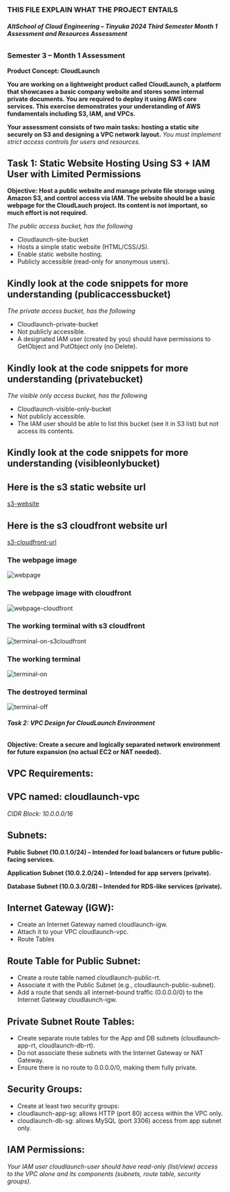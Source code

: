 ### THIS FILE EXPLAIN WHAT THE PROJECT ENTAILS

###### **AltSchool of Cloud Engineering – Tinyuka 2024 Third Semester  Month 1 Assessment and Resources  Assessment**
### **Semester 3 – Month 1 Assessment**


**Product Concept: CloudLaunch**

**You are working on a lightweight product called CloudLaunch, a platform that showcases a basic company website and stores some internal private documents. You are required to deploy it using AWS core services. This exercise demonstrates your understanding of AWS fundamentals including S3, IAM, and VPCs.**


**Your assessment consists of two main tasks: hosting a static site securely on S3 and designing a VPC network layout.**
*You must implement strict access controls for users and resources.*


## **Task 1: Static Website Hosting Using S3 + IAM User with Limited Permissions**
**Objective: Host a public website and manage private file storage using Amazon S3, and control access via IAM. The website should be a basic webpage for the CloudLauch project. Its content is not important, so much effort is not required.**

*The public access bucket, has the following*

- Cloudlaunch-site-bucket
- Hosts a simple static website (HTML/CSS/JS).
- Enable static website hosting.
- Publicly accessible (read-only for anonymous users).

## Kindly look at the code snippets for more understanding (publicaccessbucket)



*The private access bucket, has the following*

- Cloudlaunch-private-bucket
- Not publicly accessible.
- A designated IAM user (created by you) should have permissions to GetObject and PutObject only (no Delete).

## Kindly look at the code snippets for more understanding (privatebucket)



*The visible only access bucket, has the following*

- Cloudlaunch-visible-only-bucket
- Not publicly accessible.
- The IAM user should be able to list this bucket (see it in S3 list) but not access its contents.

## Kindly look at the code snippets for more understanding (visibleonlybucket)

## Here is the s3 static website url
[s3-website](http://cloud-launch-site-bucket-gabriel.s3-website-us-east-1.amazonaws.com)

## Here is the s3 cloudfront website url
[s3-cloudfront-url](http://cloud-launch-site-bucket-gabriel.s3-website-us-east-1.amazonaws.com)

### The webpage image
![webpage](./Task1/publicaccessbucket/s3-website.png)

### The webpage image with cloudfront
![webpage-cloudfront](./Task1/publicaccessbucket/s3cloudfront.png)

### The working terminal with s3 cloudfront
![terminal-on-s3cloudfront](./Task1/publicaccessbucket/s3cloudfront2.png)

### The working terminal
![terminal-on](./Task1/publicaccessbucket/s3-terminal1-cdn.png)



### The destroyed terminal
![terminal-off](./Task1/publicaccessbucket/s3-terminal.cdn.destroy2.png)




###### **Task 2: VPC Design for CloudLaunch Environment**
**Objective: Create a secure and logically separated network environment for future expansion (no actual EC2 or NAT needed).**



## VPC Requirements:
## **VPC named: cloudlaunch-vpc**
*CIDR Block: 10.0.0.0/16*

## Subnets:
**Public Subnet (10.0.1.0/24) – Intended for load balancers or future public-facing services.**

**Application Subnet (10.0.2.0/24) – Intended for app servers (private).**

**Database Subnet (10.0.3.0/28) – Intended for RDS-like services (private).**

## Internet Gateway (IGW):
- Create an Internet Gateway named cloudlaunch-igw.
- Attach it to your VPC cloudlaunch-vpc.
- Route Tables

## Route Table for Public Subnet:
- Create a route table named cloudlaunch-public-rt.
- Associate it with the Public Subnet (e.g., cloudlaunch-public-subnet).
- Add a route that sends all internet-bound traffic (0.0.0.0/0) to the Internet Gateway cloudlaunch-igw.

## Private Subnet Route Tables:
- Create separate route tables for the App and DB subnets (cloudlaunch-app-rt, cloudlaunch-db-rt).
- Do not associate these subnets with the Internet Gateway or NAT Gateway.
- Ensure there is no route to 0.0.0.0/0, making them fully private.

## Security Groups:
- Create at least two security groups:
- cloudlaunch-app-sg: allows HTTP (port 80) access within the VPC only.
- cloudlaunch-db-sg: allows MySQL (port 3306) access from app subnet only.

##  IAM Permissions:
*Your IAM user cloudlaunch-user should have read-only (list/view) access to the VPC alone and its components (subnets, route table, security groups).*
